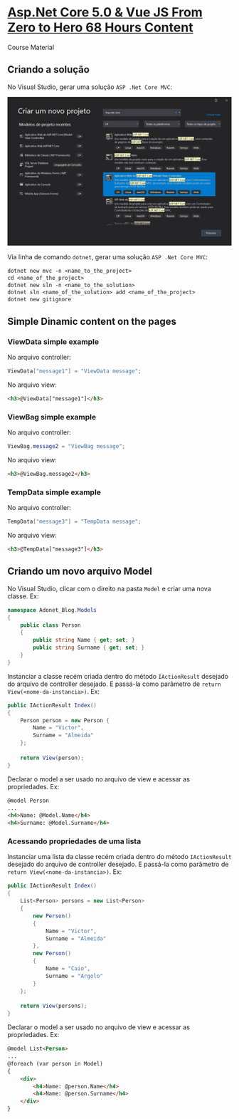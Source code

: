 # [Asp.Net Core 5.0 & Vue JS From Zero to Hero 68 Hours Content](https://www.udemy.com/course/aspnet-core-50-vue-js-from-zero-to-hero-68-hours-content/)

Course Material

## Criando a solução

No Visual Studio, gerar uma solução `ASP .Net Core MVC`:

![ASP.Net Core MVC](img/ASPNetCore_MVC_ProjectCreation.jpg)

Via linha de comando `dotnet`, gerar uma solução `ASP .Net Core MVC`:

```shell
dotnet new mvc -n <name_to_the_project>
cd <name_of_the_project>
dotnet new sln -n <name_to_the_solution>
dotnet sln <name_of_the_solution> add <name_of_the_project>
dotnet new gitignore
```

## Simple Dinamic content on the pages

### ViewData simple example

No arquivo controller:

```csharp
ViewData["message1"] = "ViewData message";
```

No arquivo view:

```html
<h3>@ViewData["message1"]</h3>
```

### ViewBag simple example

No arquivo controller:

```csharp
ViewBag.message2 = "ViewBag message";
```

No arquivo view:

```html
<h3>@ViewBag.message2</h3>
```

### TempData simple example

No arquivo controller:

```csharp
TempData["message3"] = "TempData message";
```

No arquivo view:

```html
<h3>@TempData["message3"]</h3>
```

## Criando um novo arquivo Model

No Visual Studio, clicar com o direito na pasta `Model` e criar uma nova classe.
Ex:

```csharp
namespace Adonet_Blog.Models
{
    public class Person
    {
        public string Name { get; set; }
        public string Surname { get; set; }
    }
}
```

Instanciar a classe recém criada dentro do método `IActionResult` desejado do
arquivo de controller desejado. E passá-la como parâmetro de
`return View(<nome-da-instancia>)`. Ex:

```csharp
public IActionResult Index()
{
    Person person = new Person {
        Name = "Victor",
        Surname = "Almeida"
    };

    return View(person);
}
```

Declarar o model a ser usado no arquivo de view e acessar as propriedades.
Ex:

```html
@model Person
...
<h4>Name: @Model.Name</h4>
<h4>Surname: @Model.Surname</h4>
```

### Acessando propriedades de uma lista

Instanciar uma lista da classe recém criada dentro do método `IActionResult` desejado do
arquivo de controller desejado. E passá-la como parâmetro de
`return View(<nome-da-instancia>)`. Ex:

```csharp
public IActionResult Index()
{
    List<Person> persons = new List<Person>
    {
        new Person()
        {
            Name = "Victor",
            Surname = "Almeida"
        },
        new Person()
        {
            Name = "Caio",
            Surname = "Argolo"
        }
    };

    return View(persons);
}
```

Declarar o model a ser usado no arquivo de view e acessar as propriedades.
Ex:

```html
@model List<Person>
...
@foreach (var person in Model)
{
    <div>
        <h4>Name: @person.Name</h4>
        <h4>Name: @person.Surname</h4>
    </div>
}
```

